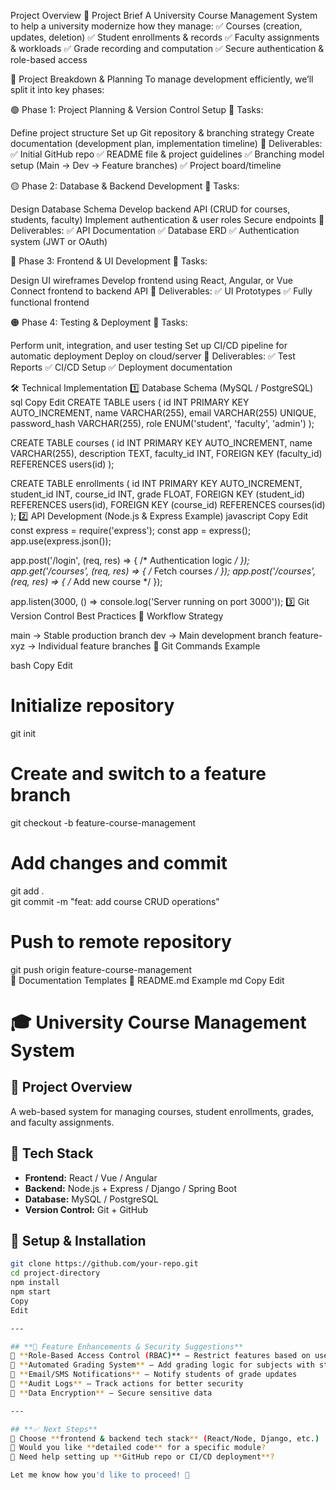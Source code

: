 Project Overview
🔹 Project Brief
A University Course Management System to help a university modernize how they manage:
✅ Courses (creation, updates, deletion)
✅ Student enrollments & records
✅ Faculty assignments & workloads
✅ Grade recording and computation
✅ Secure authentication & role-based access

📅 Project Breakdown & Planning
To manage development efficiently, we’ll split it into key phases:

🟢 Phase 1: Project Planning & Version Control Setup
📌 Tasks:

Define project structure
Set up Git repository & branching strategy
Create documentation (development plan, implementation timeline)
📌 Deliverables:
✅ Initial GitHub repo
✅ README file & project guidelines
✅ Branching model setup (Main → Dev → Feature branches)
✅ Project board/timeline

🟡 Phase 2: Database & Backend Development
📌 Tasks:

Design Database Schema
Develop backend API (CRUD for courses, students, faculty)
Implement authentication & user roles
Secure endpoints
📌 Deliverables:
✅ API Documentation
✅ Database ERD
✅ Authentication system (JWT or OAuth)

🔵 Phase 3: Frontend & UI Development
📌 Tasks:

Design UI wireframes
Develop frontend using React, Angular, or Vue
Connect frontend to backend API
📌 Deliverables:
✅ UI Prototypes
✅ Fully functional frontend

🟠 Phase 4: Testing & Deployment
📌 Tasks:

Perform unit, integration, and user testing
Set up CI/CD pipeline for automatic deployment
Deploy on cloud/server
📌 Deliverables:
✅ Test Reports
✅ CI/CD Setup
✅ Deployment documentation

🛠 Technical Implementation
1️⃣ Database Schema (MySQL / PostgreSQL)
sql
Copy
Edit
CREATE TABLE users (
    id INT PRIMARY KEY AUTO_INCREMENT,
    name VARCHAR(255),
    email VARCHAR(255) UNIQUE,
    password_hash VARCHAR(255),
    role ENUM('student', 'faculty', 'admin')
);

CREATE TABLE courses (
    id INT PRIMARY KEY AUTO_INCREMENT,
    name VARCHAR(255),
    description TEXT,
    faculty_id INT,
    FOREIGN KEY (faculty_id) REFERENCES users(id)
);

CREATE TABLE enrollments (
    id INT PRIMARY KEY AUTO_INCREMENT,
    student_id INT,
    course_id INT,
    grade FLOAT,
    FOREIGN KEY (student_id) REFERENCES users(id),
    FOREIGN KEY (course_id) REFERENCES courses(id)
);
2️⃣ API Development (Node.js & Express Example)
javascript
Copy
Edit
const express = require('express');
const app = express();
app.use(express.json());

app.post('/login', (req, res) => { /* Authentication logic */ });
app.get('/courses', (req, res) => { /* Fetch courses */ });
app.post('/courses', (req, res) => { /* Add new course */ });

app.listen(3000, () => console.log('Server running on port 3000'));
3️⃣ Git Version Control Best Practices
📌 Workflow Strategy

main → Stable production branch
dev → Main development branch
feature-xyz → Individual feature branches
📌 Git Commands Example

bash
Copy
Edit
# Initialize repository
git init  

# Create and switch to a feature branch  
git checkout -b feature-course-management  

# Add changes and commit  
git add .  
git commit -m "feat: add course CRUD operations"  

# Push to remote repository  
git push origin feature-course-management  
📄 Documentation Templates
📌 README.md Example
md
Copy
Edit
# 🎓 University Course Management System  

## 📌 Project Overview  
A web-based system for managing courses, student enrollments, grades, and faculty assignments.  

## 🔧 Tech Stack  
- **Frontend:** React / Vue / Angular  
- **Backend:** Node.js + Express / Django / Spring Boot  
- **Database:** MySQL / PostgreSQL  
- **Version Control:** Git + GitHub  

## 🚀 Setup & Installation  
```bash
git clone https://github.com/your-repo.git
cd project-directory
npm install
npm start
Copy
Edit

---

## **🚀 Feature Enhancements & Security Suggestions**  
🔹 **Role-Based Access Control (RBAC)** – Restrict features based on user roles  
🔹 **Automated Grading System** – Add grading logic for subjects with standard calculations  
🔹 **Email/SMS Notifications** – Notify students of grade updates  
🔹 **Audit Logs** – Track actions for better security  
🔹 **Data Encryption** – Secure sensitive data  

---

## **✅ Next Steps**  
🔹 Choose **frontend & backend tech stack** (React/Node, Django, etc.)  
🔹 Would you like **detailed code** for a specific module?  
🔹 Need help setting up **GitHub repo or CI/CD deployment**?  

Let me know how you'd like to proceed! 🚀







